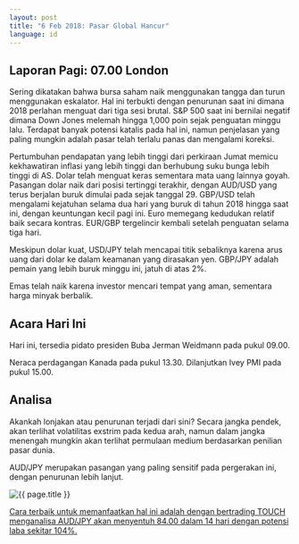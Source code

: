```yaml
---
layout: post
title: "6 Feb 2018: Pasar Global Hancur"
language: id
---
```

## Laporan Pagi: 07.00 London

Sering dikatakan bahwa bursa saham naik menggunakan tangga dan turun menggunakan eskalator. Hal ini terbukti dengan penurunan saat ini dimana 2018 perlahan menguat dari tiga sesi brutal. S&P 500 saat ini bernilai negatif dimana Down Jones melemah hingga 1,000 poin sejak penguatan minggu lalu. Terdapat banyak potensi katalis pada hal ini, namun penjelasan yang paling mungkin adalah pasar telah terlalu panas dan mengalami koreksi.

Pertumbuhan pendapatan yang lebih tinggi dari perkiraan Jumat memicu kekhawatiran inflasi yang lebih tinggi dan berhubung suku bunga lebih tinggi di AS. Dolar telah menguat keras sementara mata uang lainnya goyah. Pasangan dolar naik dari posisi tertinggi terakhir, dengan AUD/USD yang terus berjalan buruk dimulai pada sejak tanggal 29. GBP/USD telah mengalami kejatuhan selama dua hari yang buruk di tahun 2018 hingga saat ini, dengan keuntungan kecil pagi ini. Euro memegang kedudukan relatif baik secara kontras. EUR/GBP tergelincir kembali setelah penguatan selama tiga hari.

Meskipun dolar kuat, USD/JPY telah mencapai titik sebaliknya karena arus uang dari dolar ke dalam keamanan yang dirasakan yen. GBP/JPY adalah pemain yang lebih buruk minggu ini, jatuh di atas 2%.

Emas telah naik karena investor mencari tempat yang aman, sementara harga minyak berbalik.

## Acara Hari Ini

Hari ini, tersedia pidato presiden Buba Jerman Weidmann pada pukul 09.00.

Neraca perdagangan Kanada pada pukul 13.30. Dilanjutkan Ivey PMI pada pukul 15.00.

## Analisa

Akankah lonjakan atau penurunan terjadi dari sini? Secara jangka pendek, akan terlihat volatilitas exstrim pada kedua arah, namun dalam jangka menengah mungkin akan terlihat permulaan medium berdasarkan penilian pasar dunia.

AUD/JPY merupakan pasangan yang paling sensitif pada pergerakan ini, dengan penurunan lebih lanjut.

<img src="{{ site.url }}/images/feb-18/id-06-feb-18.png" alt="{{ page.title }}" title="{{ page.title }}">

<a href="%LINK%%?https://www.binary.com/d/trade.cgi?market=forex&underlying=frxEURGBP&formname=higherlower&duration_amount=14&duration_units=d&amount=10&amount_type=payout&expiry_type=duration&barrier=0.8850" target="_blank">Cara terbaik untuk memanfaatkan hal ini adalah dengan bertrading TOUCH menganalisa AUD/JPY akan menyentuh 84.00 dalam 14 hari dengan potensi laba sekitar 104%.</a>
